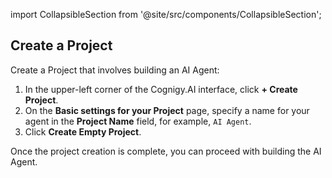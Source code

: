 import CollapsibleSection from '@site/src/components/CollapsibleSection';

## Create a Project

Create a Project that involves building an AI Agent:

1. In the upper-left corner of the Cognigy.AI interface, click **+ Create Project**.
2. On the **Basic settings for your Project** page, specify a name for your agent in the **Project Name** field, for example, `AI Agent`.
3. Click **Create Empty Project**.

Once the project creation is complete, you can proceed with building the AI Agent.
